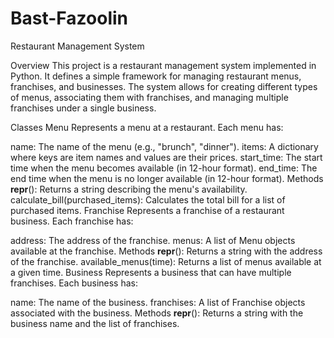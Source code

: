 # Bast-Fazoolin
Restaurant Management System

Overview
This project is a restaurant management system implemented in Python. It defines a simple framework for managing restaurant menus, franchises, and businesses. The system allows for creating different types of menus, associating them with franchises, and managing multiple franchises under a single business.

Classes
Menu
Represents a menu at a restaurant. Each menu has:

name: The name of the menu (e.g., "brunch", "dinner").
items: A dictionary where keys are item names and values are their prices.
start_time: The start time when the menu becomes available (in 12-hour format).
end_time: The end time when the menu is no longer available (in 12-hour format).
Methods
__repr__(): Returns a string describing the menu's availability.
calculate_bill(purchased_items): Calculates the total bill for a list of purchased items.
Franchise
Represents a franchise of a restaurant business. Each franchise has:

address: The address of the franchise.
menus: A list of Menu objects available at the franchise.
Methods
__repr__(): Returns a string with the address of the franchise.
available_menus(time): Returns a list of menus available at a given time.
Business
Represents a business that can have multiple franchises. Each business has:

name: The name of the business.
franchises: A list of Franchise objects associated with the business.
Methods
__repr__(): Returns a string with the business name and the list of franchises.

